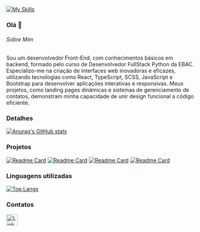 [![My Skills](https://skillicons.dev/icons?i=react,vite,html,css,js,ts)](https://skillicons.dev)

### Olá 👋

###### Sobre Mim
Sou um desenvolvedor Front-End, com conhecimentos básicos em backend, formado pelo curso de Desenvolvedor FullStack Python da EBAC. Especializo-me na criação de interfaces web inovadoras e eficazes, utilizando tecnologias como React, TypeScript, SCSS, JavaScript e Bootstrap para desenvolver aplicações interativas e responsivas. Meus projetos, como landing pages dinâmicas e sistemas de gerenciamento de contatos, demonstram minha capacidade de unir design funcional a código eficiente.

### Detalhes

[![Anurag's GitHub stats](https://github-readme-stats.vercel.app/api?username=vincemendneck&show_icons=true&theme=dark)](https://github.com/anuraghazra/github-readme-stats)

### Projetos

[![Readme Card](https://github-readme-stats.vercel.app/api/pin/?username=vincemendneck&repo=connectsphere&theme=dark)](https://github.com/VinceMendneck/ConnectSphere)
[![Readme Card](https://github-readme-stats.vercel.app/api/pin/?username=vincemendneck&repo=efood&theme=dark)](https://github.com/VinceMendneck/efood)
[![Readme Card](https://github-readme-stats.vercel.app/api/pin/?username=vincemendneck&repo=agenda-com-react&theme=dark)](https://github.com/VinceMendneck/Agenda-com-react)
[![Readme Card](https://github-readme-stats.vercel.app/api/pin/?username=vincemendneck&repo=site_sincity&theme=dark)](https://github.com/VinceMendneck/site_sincity)

### Linguagens utilizadas

[![Top Langs](https://github-readme-stats.vercel.app/api/top-langs/?username=vincemendneck&layout=compact)](https://github.com/anuraghazra/github-readme-stats)

### Contatos

[<img src='https://img.shields.io/badge/LinkedIn-0077B5?style=for-the-badge&logo=linkedin&logoColor=white' alt='Linkedin' height='30'>](https://www.linkedin.com/in/vinicius-mendonca1/)

